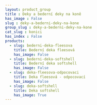 ```yaml
---
layout: product_group
title : Deky a bederní deky na koně
has_image : False
slug : deky-a-bederni-deky-na-kone
group_slug : deky-a-bederni-deky-na-kone
cat_slug : konici
has_index : False
products:
  - slug: bederni-deka-fleesova
    title: Bederní deka fleesová
    has_image: False
  - slug: bederni-deka-softshell
    title: Bederní deka softshell
    has_image: False
  - slug: deka-fleesova-odpocovaci
    title: Deka fleesová - odpocovací
    has_image: False
  - slug: deka-softshell
    title: Deka softshell
    has_image: True
---
```


